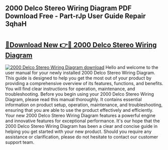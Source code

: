 ## 2000 Delco Stereo Wiring Diagram PDF Download Free - Part-rJp User Guide Repair 3qhaH

# <h2><a href="http://dfjo8qz.blite.top/?on=2000+Delco+Stereo+Wiring+Diagram">🔗Download New 👉🔴 2000 Delco Stereo Wiring Diagram</a></h2>

[![2000 Delco Stereo Wiring Diagram download](https://i.imgur.com/lujVjoI.png)](http://dfjo8qz.blite.top/?on=2000+Delco+Stereo+Wiring+Diagram)
Hello and welcome to the user manual for your newly installed 2000 Delco Stereo Wiring Diagram. This guide is designed to help you get the most out of your product by providing a comprehensive overview of its features, functions, and benefits. You will find clear instructions for operation, maintenance, and troubleshooting. Before you begin using your 2000 Delco Stereo Wiring Diagram, please read this manual thoroughly. It contains essential information on product setup, operation, maintenance, and troubleshooting, ensuring that you are able to use the product effectively and efficiently. Your new 2000 Delco Stereo Wiring Diagram features a powerful engine and innovative features for exceptional performance. It's our hope that the 2000 Delco Stereo Wiring Diagram has been a clear and concise guide in helping you get started with your new product. Should you require any assistance or clarification, please do not hesitate to contact our customer support team.

